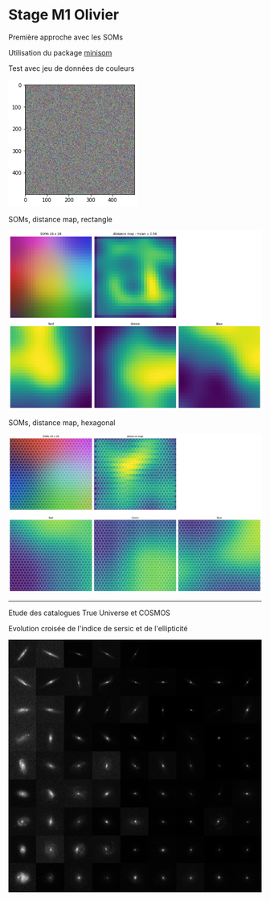 # Stage M1 Olivier




Première approche avec les SOMs

Utilisation du package [minisom](https://github.com/JustGlowing/minisom) 



Test avec jeu de données de couleurs

![Colors](figures/colors.png)

SOMs, distance map, rectangle

![SOMs rectangular](figures/rect.png)



SOMs, distance map, hexagonal

![SOMs hexagonal](figures/hexa.png)



---

Etude des catalogues True Universe et COSMOS

Evolution croisée de l'indice de sersic et de l'ellipticité

![COSMOS catalog](figures/GxCOSMOS.png)
